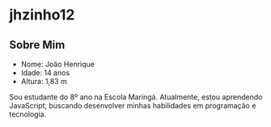# jhzinho12

## Sobre Mim

* Nome: João Henrique
* Idade: 14 anos
* Altura: 1,83 m

Sou estudante do 8º ano na Escola Maringá. Atualmente, estou aprendendo JavaScript, buscando desenvolver minhas habilidades em programação e tecnologia.

